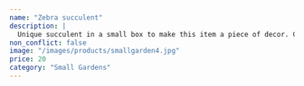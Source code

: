 ```yaml
---
name: "Zebra succulent"
description: |
  Unique succulent in a small box to make this item a piece of decor. Called the zebra succulent because of it's unique pattern on the leaves.
non_conflict: false
image: "/images/products/smallgarden4.jpg"
price: 20
category: "Small Gardens"
---
```


